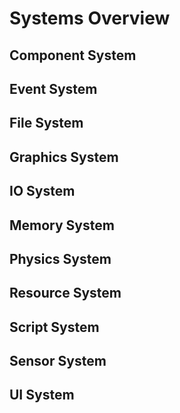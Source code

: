# Systems Overview
## Component System
## Event System
## File System
## Graphics System
## IO System
## Memory System
## Physics System
## Resource System
## Script System
## Sensor System
## UI System

